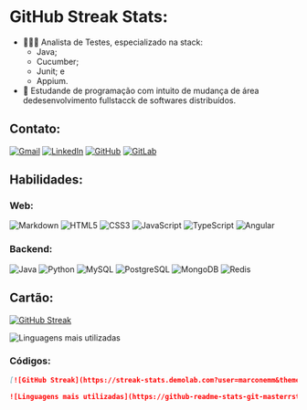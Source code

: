 # GitHub Streak Stats:

- 👨🏼‍💻 Analista de Testes, especializado na stack:
    - Java;
    - Cucumber;
    - Junit; e
    - Appium.
- 🚀 Estudande de programação com intuito de mudança de área dedesenvolvimento fullstacck de softwares distribuídos.

## Contato:
[![Gmail](https://img.shields.io/badge/Gmail-333333?style=for-the-badge&logo=gmail&logoColor=red)](mailto:marconemendonca@gmail.com)
[![LinkedIn](https://img.shields.io/badge/LinkedIn-0077B5?style=for-the-badge&logo=linkedin&logoColor=white)](https://www.linkedin.com/in/marconemm/)
[![GitHub](https://img.shields.io/badge/GitHub-100000?style=for-the-badge&logo=github&logoColor=white)](https://github.com/marconemm)
[![GitLab](https://img.shields.io/badge/GitLab-330F63?style=for-the-badge&logo=gitlab&logoColor=white)](https://gitlab.com/marconemm)

## Habilidades:

### Web:
![Markdown](https://img.shields.io/badge/Markdown-000?style=for-the-badge&logo=markdown)
![HTML5](https://img.shields.io/badge/HTML5-E34F26?style=for-the-badge&logo=html5&logoColor=white)
![CSS3](https://img.shields.io/badge/CSS3-1572B6?style=for-the-badge&logo=css3&logoColor=white)
![JavaScript](https://img.shields.io/badge/JavaScript-F7DF1E?style=for-the-badge&logo=javascript&logoColor=black)
![TypeScript](https://img.shields.io/badge/TypeScript-007ACC?style=for-the-badge&logo=typescript&logoColor=white)
![Angular](https://img.shields.io/badge/Angular-DD0031?style=for-the-badge&logo=angular&logoColor=white)

### Backend:
![Java](https://img.shields.io/badge/java-%23ED8B00.svg?style=for-the-badge&logo=openjdk&logoColor=white)
![Python](https://img.shields.io/badge/python-3670A0?style=for-the-badge&logo=python&logoColor=ffdd54)
![MySQL](https://img.shields.io/badge/MySQL-00000F?style=for-the-badge&logo=mysql&logoColor=white)
![PostgreSQL](https://img.shields.io/badge/PostgreSQL-000?style=for-the-badge&logo=postgresql)
![MongoDB](https://img.shields.io/badge/MongoDB-%234ea94b.svg?style=for-the-badge&logo=mongodb&logoColor=white)
![Redis](https://img.shields.io/badge/redis-%23DD0031.svg?style=for-the-badge&logo=redis&logoColor=white)



## Cartão:
[![GitHub Streak](https://streak-stats.demolab.com?user=marconemm&theme=github-dark-blue&border_radius=15&locale=pt_BR&date_format=j%20M%5B%20Y%5D&card_width=600)](https://git.io/streak-stats)

![Linguagens mais utilizadas](https://github-readme-stats-git-masterrstaa-rickstaa.vercel.app/api/top-langs/?username=marconemm&layout=compact&bg_color=000&border_color=30A3DC&title_color=E94D5F&text_color=FFF)


### Códigos:
``` Markdown
[![GitHub Streak](https://streak-stats.demolab.com?user=marconemm&theme=github-dark-blue&border_radius=15&locale=pt_BR&date_format=j%20M%5B%20Y%5D&card_width=600)](https://git.io/streak-stats)
```

```Markdown
![Linguagens mais utilizadas](https://github-readme-stats-git-masterrstaa-rickstaa.vercel.app/api/top-langs/?username=marconemm&layout=compact&bg_color=000&border_color=30A3DC&title_color=E94D5F&text_color=FFF)

```